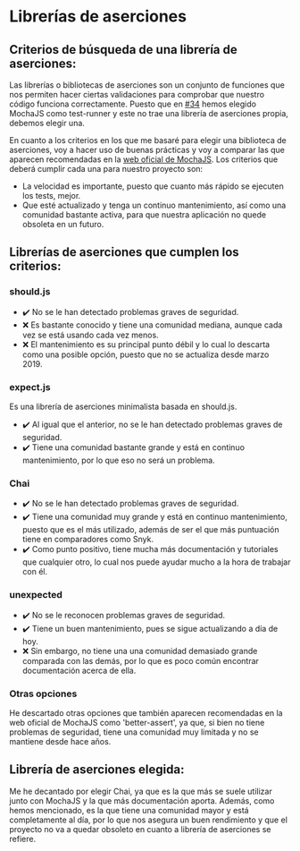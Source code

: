 # Librerías de aserciones

## Criterios de búsqueda de una librería de aserciones:

Las librerías o bibliotecas de aserciones son un conjunto de funciones que nos permiten hacer ciertas validaciones para comprobar que nuestro código funciona correctamente. Puesto que en [#34](https://github.com/pablo1mc315/iv_pablomc/issues/34) hemos elegido MochaJS como test-runner y este no trae una librería de aserciones propia, debemos elegir una. 

En cuanto a los criterios en los que me basaré para elegir una biblioteca de aserciones, voy a hacer uso de buenas prácticas y voy a comparar las que aparecen recomendadas en la [web oficial de MochaJS](https://mochajs.org/#assertions). Los criterios que deberá cumplir cada una para nuestro proyecto son:

- La velocidad es importante, puesto que cuanto más rápido se ejecuten los tests, mejor.
- Que esté actualizado y tenga un continuo mantenimiento, así como una comunidad bastante activa, para que nuestra aplicación no quede obsoleta en un futuro.

## Librerías de aserciones que cumplen los criterios:

### should.js

- :heavy_check_mark: No se le han detectado problemas graves de seguridad.
- :x: Es bastante conocido y tiene una comunidad mediana, aunque cada vez se está usando cada vez menos.
- :x: El mantenimiento es su principal punto débil y lo cual lo descarta como una posible opción, puesto que no se actualiza desde marzo 2019.

### expect.js

Es una librería de aserciones minimalista basada en should.js.

- :heavy_check_mark: Al igual que el anterior, no se le han detectado problemas graves de seguridad.
- :heavy_check_mark: Tiene una comunidad bastante grande y está en continuo mantenimiento, por lo que eso no será un problema.

### Chai

- :heavy_check_mark: No se le han detectado problemas graves de seguridad.
- :heavy_check_mark: Tiene una comunidad muy grande y está en continuo mantenimiento, puesto que es el más utilizado, además de ser el que más puntuación tiene en comparadores como Snyk.
- :heavy_check_mark: Como punto positivo, tiene mucha más documentación y tutoriales que cualquier otro, lo cual nos puede ayudar mucho a la hora de trabajar con él.

### unexpected

- :heavy_check_mark: No se le reconocen problemas graves de seguridad.
- :heavy_check_mark: Tiene un buen mantenimiento, pues se sigue actualizando a día de hoy.
- :x: Sin embargo, no tiene una una comunidad demasiado grande comparada con las demás, por lo que es poco común encontrar documentación acerca de ella.

### Otras opciones

He descartado otras opciones que también aparecen recomendadas en la web oficial de MochaJS como 'better-assert', ya que, si bien no tiene problemas de seguridad, tiene una comunidad muy limitada y no se mantiene desde hace años. 


## Librería de aserciones elegida:

Me he decantado por elegir Chai, ya que es la que más se suele utilizar junto con MochaJS y la que más documentación aporta. Además, como hemos mencionado, es la que tiene una comunidad mayor y está completamente al día, por lo que nos asegura un buen rendimiento y que el proyecto no va a quedar obsoleto en cuanto a librería de aserciones se refiere.